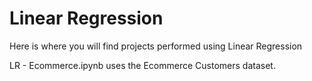 # Linear Regression
Here is where you will find projects performed using Linear Regression

LR - Ecommerce.ipynb uses the Ecommerce Customers dataset.
